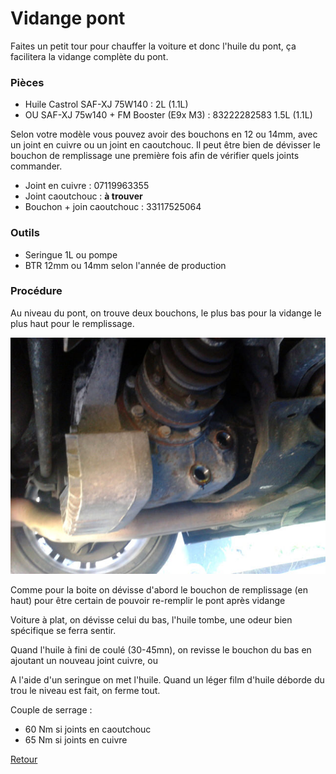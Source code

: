 # Vidange pont

Faites un petit tour pour chauffer la voiture et donc l'huile du pont, ça facilitera la vidange complète du pont.

### Pièces

 - Huile Castrol SAF-XJ 75W140 : 2L (1.1L)
 - OU SAF-XJ 75w140 + FM Booster (E9x M3) : 83222282583 1.5L (1.1L)

Selon votre modèle vous pouvez avoir des bouchons en 12 ou 14mm, avec un joint en cuivre ou un joint en caoutchouc. Il peut être bien de dévisser le bouchon de remplissage une première fois afin de vérifier quels joints commander.

 - Joint en cuivre : 07119963355
 - Joint caoutchouc : **à trouver**
 - Bouchon + join caoutchouc : 33117525064


### Outils

- Seringue 1L ou pompe
- BTR 12mm ou 14mm selon l'année de production

### Procédure

Au niveau du pont, on trouve deux bouchons, le plus bas pour la vidange le plus haut pour le remplissage.

![vidange_pont_1](/pictures/vidange_pont_1.jpg)

Comme pour la boite on dévisse d'abord le bouchon de remplissage (en haut) pour être certain de pouvoir re-remplir le pont après vidange

Voiture à plat, on dévisse celui du bas, l'huile tombe, une odeur bien spécifique se ferra sentir.

Quand l'huile à fini de coulé (30-45mn), on revisse le bouchon du bas en ajoutant un nouveau joint cuivre, ou

A l'aide d'un seringue on met l'huile. Quand un léger film d'huile déborde du trou le niveau est fait, on ferme tout.

Couple de serrage :
- 60 Nm si joints en caoutchouc
- 65 Nm si joints en cuivre

[Retour](/README.mkd)
